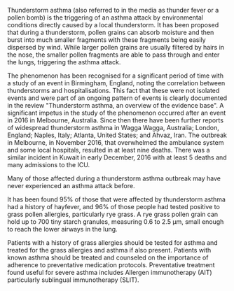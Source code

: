 Thunderstorm asthma (also referred to in the media as thunder fever or a pollen bomb) is the triggering of an asthma attack by environmental conditions directly caused by a local thunderstorm. It has been proposed that during a thunderstorm, pollen grains can absorb moisture and then burst into much smaller fragments with these fragments being easily dispersed by wind. While larger pollen grains are usually filtered by hairs in the nose, the smaller pollen fragments are able to pass through and enter the lungs, triggering the asthma attack.

The phenomenon has been recognised for a significant period of time with a study of an event in Birmingham, England, noting the correlation between thunderstorms and hospitalisations. This fact that these were not isolated events and were part of an ongoing pattern of events is clearly documented in the review "Thunderstorm asthma, an overview of the evidence base". A significant impetus in the study of the phenomenon occurred after an event in 2016 in Melbourne, Australia. Since then there have been further reports of widespread thunderstorm asthma in Wagga Wagga, Australia; London, England; Naples, Italy; Atlanta, United States; and Ahvaz, Iran. The outbreak in Melbourne, in November 2016, that overwhelmed the ambulance system and some local hospitals, resulted in at least nine deaths. There was a similar incident in Kuwait in early December, 2016 with at least 5 deaths and many admissions to the ICU.

Many of those affected during a thunderstorm asthma outbreak may have never experienced an asthma attack before.

It has been found 95% of those that were affected by thunderstorm asthma had a history of hayfever, and 96% of those people had tested positive to grass pollen allergies, particularly rye grass. A rye grass pollen grain can hold up to 700 tiny starch granules, measuring 0.6 to 2.5 μm, small enough to reach the lower airways in the lung.

Patients with a history of grass allergies should be tested for asthma and treated for the grass allergies and asthma if also present. Patients with known asthma should be treated and counseled on the importance of adherence to preventative medication protocols. Preventative treatment found useful for severe asthma includes Allergen immunotherapy (AIT) particularly sublingual immunotherapy (SLIT).